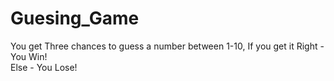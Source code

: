 # Guesing_Game
You get Three chances to guess a number between 1-10, If you get it Right - You Win! <br>
Else - You Lose!
